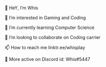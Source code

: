 🦆 HeY, I’m Whis

👀 I’m interested in Gaming and Coding

🌱 I’m currently learning Computer Science

💞️ I’m looking to collaborate on Coding carrier

📫 How to reach me linktr.ee/whisplay

🔵 More active on Discord id: Whis#5447
